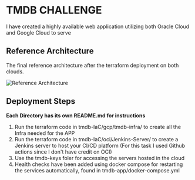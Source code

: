 # TMDB CHALLENGE

I have created a highly available web application utilizing both Oracle Cloud and Google Cloud to serve 

## Reference Architecture 
The final reference architecture after the terraform deployment on both clouds.

![Reference Architecture](Architecture.png)


## Deployment Steps

**Each Directory has its own README.md for instructions**

1. Run the terraform code in tmdb-IaC/gcp/tmdb-infra/ to create all the Infra needed for the APP
2. Run the terraform code in tmdb-IaC/oci/Jenkins-Server/ to create a Jenkins server to host your CI/CD platform (For this task I used Github actions since I don't have credit on OCI)
3. Use the tmdb-keys foler for accessing the servers hosted in the cloud
4. Health checks have been added using docker compose for restarting the services automatically, found in tmdb-app/docker-compose.yml
